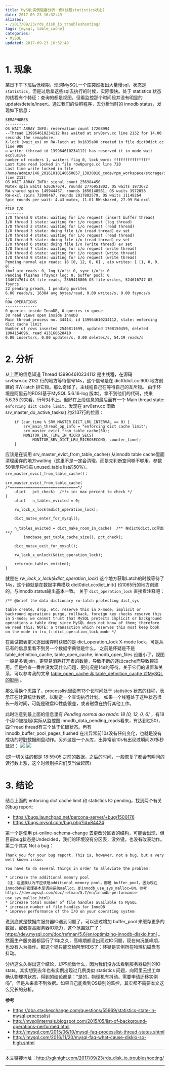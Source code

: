 ```yaml
---
title: MySQL实例阻塞分析一例(线程statistics状态)
date: 2017-09-23 16:32:49
aliases:
- /2017/09/23/rds_disk_io_troubleshooting/
tags: [mysql, table_cache]
categories:
- MySQL
updated: 2017-09-23 16:32:49
---
```


# 1. 现象
某日下午下班后低峰期，现网MySQL一个库突然报出大量慢sql，状态是 `statistics`，但是过后拿这些sql去执行的时候，实际很快。处于 statistics 状态的线程有个特征：查询的都是视图，但看监控那个时间段并没有明显的update/detele/insert。通过我们的快照程序，去分析当时的 innodb status，发现如下信息：
```
SEMAPHORES
----------
OS WAIT ARRAY INFO: reservation count 17208994
--Thread 139964610234112 has waited at srv0srv.cc line 2132 for 14.00 seconds the semaphore:
X-lock (wait_ex) on RW-latch at 0x1635a00 created in file dict0dict.cc line 900
a writer (thread id 139964610234112) has reserved it in mode wait exclusive
number of readers 1, waiters flag 0, lock_word: ffffffffffffffff
Last time read locked in file row0purge.cc line 720
Last time write locked in file /home/admin/146_20161018140650857_13830810_code/rpm_workspace/storage/innobase/srv/srv0srv.cc line 2132
OS WAIT ARRAY INFO: signal count 256984450
Mutex spin waits 626367674, rounds 2776951802, OS waits 1973672
RW-shared spins 149944457, rounds 1650148561, OS waits 3972058
RW-excl spins 72090467, rounds 2017802579, OS waits 11148264
Spin rounds per wait: 4.43 mutex, 11.01 RW-shared, 27.99 RW-excl
...
FILE I/O
--------
I/O thread 0 state: waiting for i/o request (insert buffer thread)
I/O thread 1 state: waiting for i/o request (log thread)
I/O thread 2 state: waiting for i/o request (read thread)
I/O thread 3 state: doing file i/o (read thread) ev set
I/O thread 4 state: waiting for i/o request (read thread)
I/O thread 5 state: doing file i/o (read thread) ev set
I/O thread 6 state: doing file i/o (write thread) ev set
I/O thread 7 state: waiting for i/o request (write thread)
I/O thread 8 state: waiting for i/o request (write thread)
I/O thread 9 state: waiting for i/o request (write thread)
Pending normal aio reads: 18 [0, 12, 0, 6] , aio writes: 1 [1, 0, 0, 0] ,
ibuf aio reads: 0, log i/o's: 0, sync i/o's: 0
Pending flushes (fsync) log: 0; buffer pool: 0
1346747614 OS file reads, 2869418806 OS file writes, 524616747 OS fsyncs
22 pending preads, 1 pending pwrites
6.00 reads/s, 16384 avg bytes/read, 0.00 writes/s, 0.00 fsyncs/s
...
ROW OPERATIONS
--------------
0 queries inside InnoDB, 0 queries in queue
38 read views open inside InnoDB
Main thread process no. 34414, id 139964610234112, state: enforcing dict cache limit
Number of rows inserted 2546811699, updated 1708150459, deleted 1004154696, read 413168628410
0.00 inserts/s, 0.00 updates/s, 0.00 deletes/s, 54.19 reads/s
```

# 2. 分析
从上面的信息知道 Thread 139964610234112 是主线程，在源码 srv0srv.cc:2132 行的地方等待信号14s，这个信号是在 dict0dict.cc:900 地方创建的 RW-latch 排它锁。那么奇怪了，主线程自己在等待自己的互斥锁。
由于环境是阿里云的RDS(基于MySQL 5.6.16-log 版本)，拿不到他们的代码，找来 5.6.35 的来看，行号对不上。但好在上段信息的最后面有一个 Main thread state: `enforcing dict cache limit`，发现在 srv0srv.cc 函数 srv_master_do_active_tasks() 约2137行的位置：

```
	if (cur_time % SRV_MASTER_DICT_LRU_INTERVAL == 0) {
		srv_main_thread_op_info = "enforcing dict cache limit";
		srv_master_evict_from_table_cache(50);
		MONITOR_INC_TIME_IN_MICRO_SECS(
			MONITOR_SRV_DICT_LRU_MICROSECOND, counter_time);
	}
```
<!-- more -->
应该是在调用 srv_master_evict_from_table_cache() 从innodb table cache里面清理缓存的地方waiting（这里不是一定会清理，而是先判断空间够不够用，参数50表示只扫描 unused_table list的50%）。
`srv_master_evict_from_table_cache()`：

```
srv_master_evict_from_table_cache(
/*==============================*/
	ulint	pct_check)	/*!< in: max percent to check */
{
	ulint	n_tables_evicted = 0;

	rw_lock_x_lock(&dict_operation_lock);

	dict_mutex_enter_for_mysql();

	n_tables_evicted = dict_make_room_in_cache(  /** 在dict0dict.cc里面 **/
		innobase_get_table_cache_size(), pct_check);

	dict_mutex_exit_for_mysql();

	rw_lock_x_unlock(&dict_operation_lock);

	return(n_tables_evicted);
}
```

就是在 *rw_lock_x_lock(&dict_operation_lock)* 这个地方获取Latch的时候等待了14s，这个锁就是在数据字典模块 dict0dict.cc:dict_init() 约1065行的地方创建的，与innodb status输出基本一致。
关于 `dict_operation_lock` 直接看注释吧：
```
/** @brief the data dictionary rw-latch protecting dict_sys

table create, drop, etc. reserve this in X-mode; implicit or
backround operations purge, rollback, foreign key checks reserve this
in S-mode; we cannot trust that MySQL protects implicit or background
operations a table drop since MySQL does not know of them; therefore
we need this; NOTE: a transaction which reserves this must keep book
on the mode in trx_t::dict_operation_lock_mode */
```

在尝试把表定义逐出缓存时获取的是 dict_operation_lock X-mode lock，可是从已有的信息里看不到另一个数据字典锁是什么。
之前是怀疑是不是 table_definition_cache, table_open_cache, innodb_open_files 设置小了，视图一般是多表join，更容易消耗打开表的数量，导致不断的逐出cache而导致锁征用。但是检查一番并没发现什么问题，更何况是14s的等待。关于它们的设置和关系，可以参考我的文章 [table_open_cache 与 table_definition_cache 对MySQL的影响](http://xgknight.com/2017/10/13/mysql-table_open_cache_file_limits) 。


那么得换个思路了，processlist里面有13个长时间处于 statistics 状态的线程，表示正在计算统计数据，以制定一个查询执行计划。 如果一个线程处于这种状态很长一段时间，可能是磁盘IO性能很差，或者磁盘在执行其他工作。

此时注意到最上面的信息里有 *Pending normal aio reads: 18 [0, 12, 0, 6]* ，有18个读IO被挂起(实际从监控图 innodb_data_pending_reads看来，有达到过50)，四个read thread有三个处于忙碌状态。再有 innodb_buffer_pool_pages_flushed 在出异常前10s没有任何变化，也就是没有成功的将脏数据刷盘动作。另外这是一个从库，出异常前10s有出现过瞬间20多秒延迟：
![](http://github.com/seanlook/sean-notes-comment/raw/main/static/rds_diskio_slave_lag.png)
![](http://github.com/seanlook/sean-notes-comment/raw/main/static/rds_diskio_bufferpool_flushed.png)

(这一切关注的都是 18:59:05 之前的数据，之后的时间，一般恢复了都会有瞬间的读行数上涨，这个时候别把它们反当做起因)

# 3. 结论
结合上面的 enforcing dict cache limit 和 statistics IO pending，找到两个有关的bug report:
- https://bugs.launchpad.net/percona-server/+bug/1500176
- https://bugs.mysql.com/bug.php?id=84424

第一个是使用 pt-online-schema-change 去更改分区表的结构，可能会出现，但目前bug状态是Undecided，我们的环境没有分区表，没外键，也没有改表动作。
第二个其实 Not a bug：
```
Thank you for your bug report. This is, however, not a bug, but a very well known issue.

You have to do several things in order to alleviate the problem:

* increase the additional memory pool
（注：这里我认为不应该是additional memory pool，而是 buffer_pool，因为现在innodb内存管理基本是调用系统malloc，即innodb_use_sys_malloc=ON，参考https://dev.mysql.com/doc/refman/5.7/en/innodb-performance-use_sys_malloc.html）
* increase total number of file handles available to MySQL
* increase number of file handles for InnoDB
* improve performance of the I/O on your operating system
```
说到底就是数据库服务器IO遇到问题了，可以通过增加 buffer_pool 来缓存更多的数据，或者提高服务器IO能力，这个范围就广了： https://dev.mysql.com/doc/refman/5.6/en/optimizing-innodb-diskio.html 。
然而生产服务器都运行了1年之久，高峰期都没出现过IO问题，现在何况低峰期，也没有人为操作。那这个锅只能交给阿里RDS了：怀疑是实例所在物理机磁盘有抖动。

分析这么久得出这个结论，却不能做什么，因为我们没办法看到服务器级别的IO stats。其实想到去年也有实例出现过几例类似 statistics 问题，向阿里云提工单确认物理机状态，得到的结论都是：“是的，物理机有抖动。需要申请迁移实例吗”，但是从来拿不到依据。如果自己能看到OS级别的监控，其实都不需要本文这么冗长的分析。


**参考**

- https://dba.stackexchange.com/questions/55969/statistics-state-in-mysql-processlist
- http://mysqlinternals.blogspot.com/2015/05/list-of-background-operations-performed.html
- http://imysql.com/2015/06/10/mysql-faq-processlist-thread-states.shtml
- http://imysql.com/2016/11/20/mysql-faq-what-cause-diskio-so-high.shtml


---

本文链接地址：http://xgknight.com/2017/09/23/rds_disk_io_troubleshooting/

---
